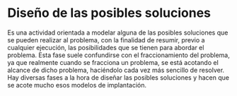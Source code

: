 # Diseño de las posibles soluciones

Es una actividad orientada a modelar alguna de las posibles soluciones que se pueden realizar al problema, con la finalidad de resumir, previo a cualquier ejecución, las posibilidades que se tienen para abordar el problema.
Esta fase suele confundirse con el fraccionamiento del problema, ya que realmente cuando se fracciona un problema, se está acotando el alcance de dicho problema, haciéndolo cada vez más sencillo de resolver.
Hay diversas fases a la hora de diseñar las posibles soluciones y hacen que se acote mucho esos modelos de implantación.
